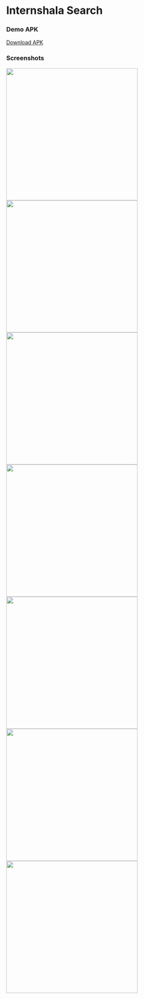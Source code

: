 # Internshala Search

### Demo APK

[Download APK](https://github.com/siddastic/internshala_clone/releases/tag/release)

### Screenshots

<img src="https://github.com/siddastic/internshala_clone/assets/47083394/31e480d9-4940-4e77-861a-ca0f70ca343d" width="350">
<img src="https://github.com/siddastic/internshala_clone/assets/47083394/2878e70d-061e-42bf-8c5a-aae28ff01d37" width="350">
<img src="https://github.com/siddastic/internshala_clone/assets/47083394/38984e04-c4f4-443d-a92e-84a6e66fa44b" width="350">
<img src="https://github.com/siddastic/internshala_clone/assets/47083394/db1746d5-c298-4290-9d8e-e8d0f4ae12ed" width="350">
<img src="https://github.com/siddastic/internshala_clone/assets/47083394/6fbd14b8-205d-466d-b683-750dbf661a0f" width="350">
<img src="https://github.com/siddastic/internshala_clone/assets/47083394/ddd60bbc-ed78-4f4d-a9c8-1b95c67810ae" width="350">
<img src="https://github.com/siddastic/internshala_clone/assets/47083394/b7bff941-aa04-4713-8096-aeed4c1cc7ff" width="350">
